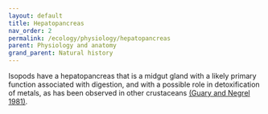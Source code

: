 ```yaml
---
layout: default
title: Hepatopancreas
nav_order: 2
permalink: /ecology/physiology/hepatopancreas
parent: Physiology and anatomy
grand_parent: Natural history
---
```


Isopods have a hepatopancreas that is a midgut gland with a likely primary function associated with digestion, and with a possible role in detoxification of metals, as has been observed in other crustaceans [(Guary and Negrel 1981)](https://doi.org/10.1016/0300-9629(81)90071-2).
